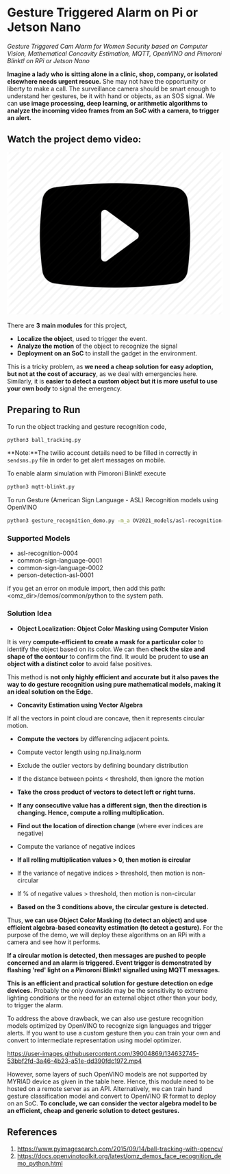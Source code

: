 # Gesture Triggered Alarm on Pi or Jetson Nano
_Gesture Triggered Cam Alarm for Women Security based on Computer Vision, Mathematical Concavity Estimation, MQTT, OpenVINO and Pimoroni Blinkt! on RPi or Jetson Nano_

**Imagine a lady who is sitting alone in a clinic, shop, company, or isolated elsewhere needs urgent rescue.** She may not have the opportunity or liberty to make a call. The surveillance camera should be smart enough to understand her gestures, be it with hand or objects, as an SOS signal. We can **use image processing, deep learning, or arithmetic algorithms to analyze the incoming video frames from an SoC with a camera, to trigger an alert.**

## Watch the project demo video:

[![Watch Project Demo](images/preview.png)](https://youtu.be/NzQqCbhVgbs)

There are **3 main modules** for this project,

- **Localize the object**, used to trigger the event.
- **Analyze the motion** of the object to recognize the signal
- **Deployment on an SoC** to install the gadget in the environment.

This is a tricky problem, as **we need a cheap solution for easy adoption, but not at the cost of accuracy**, as we deal with emergencies here. Similarly, it is **easier to detect a custom object but it is more useful to use your own body** to signal the emergency.


## Preparing to Run

To run the object tracking and gesture recognition code,
```sh
python3 ball_tracking.py
```

**Note:**The twilio account details need to be filled in correctly in `sendsms.py` file in order to get alert messages on mobile.

To enable alarm simulation with Pimoroni Blinkt! execute
```sh
python3 mqtt-blinkt.py
```

To run Gesture (American Sign Language - ASL) Recognition models using OpenVINO

```sh
python3 gesture_recognition_demo.py -m_a OV2021_models/asl-recognition-0004.xml -m_d OV2021_models/person-detection-asl-0001.xml -i 0 -c <omz_dir>/data/dataset_classes/msasl100.json
```

### Supported Models

* asl-recognition-0004
* common-sign-language-0001
* common-sign-language-0002
* person-detection-asl-0001

if you get an error on module import, then add this path: <omz_dir>/demos/common/python to the system path.

### Solution Idea

- **Object Localization: Object Color Masking using Computer Vision**
 
It is very **compute-efficient to create a mask for a particular color** to identify the object based on its color. We can then **check the size and shape of the contour** to confirm the find. It would be prudent to **use an object with a distinct color** to avoid false positives.

This method is **not only highly efficient and accurate but it also paves the way to do gesture recognition using pure mathematical models, making it an ideal solution on the Edge.**

- **Concavity Estimation using Vector Algebra**

If all the vectors in point cloud are concave, then it represents circular motion.

-    **Compute the vectors** by differencing adjacent points.
-    Compute vector length using np.linalg.norm
-    Exclude the outlier vectors by defining  boundary distribution

-    If the distance between points < threshold, then ignore the motion
-    **Take the cross product of vectors to detect left or right turns.**
-    **If any consecutive value has a different sign, then the direction is changing. Hence, compute a rolling multiplication.**

-    **Find out the location of direction change** (where ever indices are negative)
-    Compute the variance of negative indices
-    **If all rolling multiplication values > 0, then motion is circular**
-    If the variance of negative indices > threshold, then motion is non-circular
-    If % of negative values > threshold, then motion is non-circular
-    **Based on the 3 conditions above, the circular gesture is detected.**

Thus, **we can use Object Color Masking (to detect an object) and use efficient algebra-based concavity estimation (to detect a gesture).** For the purpose of the demo, we will deploy these algorithms on an RPi with a camera and see how it performs.

**If a circular motion is detected, then messages are pushed to people concerned and an alarm is triggered. Event trigger is demonstrated by flashing 'red' light on a Pimoroni Blinkt! signalled using  MQTT messages.**

**This is an efficient and practical solution for gesture detection on edge devices.** Probably the only downside may be the sensitivity to extreme lighting conditions or the need for an external object other than your body, to trigger the alarm.

To address the above drawback, we can also use gesture recognition models optimized by OpenVINO to recognize sign languages and trigger alerts. If you want to use a custom gesture then you can train your own and convert to intermediate representation using model optimizer.


https://user-images.githubusercontent.com/39004869/134632745-53bbf2fd-3a46-4b23-a51e-dd390fdc1972.mp4


However, some layers of such OpenVINO models are not supported by MYRIAD device as given in the table here. Hence, this module need to be hosted on a remote server as an API. Alternatively, we can train hand gesture classification model and convert to OpenVINO IR format to deploy on an SoC. **To conclude, we can consider the vector algebra model to be an efficient, cheap and generic solution to detect gestures.**


## References

1. https://www.pyimagesearch.com/2015/09/14/ball-tracking-with-opencv/
2. https://docs.openvinotoolkit.org/latest/omz_demos_face_recognition_demo_python.html
